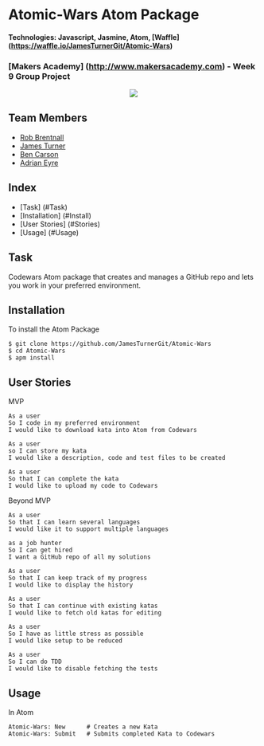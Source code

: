 # Atomic-Wars Atom Package
#### Technologies: Javascript, Jasmine, Atom, [Waffle] (https://waffle.io/JamesTurnerGit/Atomic-Wars)
### [Makers Academy] (http://www.makersacademy.com) - Week 9 Group Project

<p align="center">
  <img src="https://f.cloud.github.com/assets/69169/2290250/c35d867a-a017-11e3-86be-cd7c5bf3ff9b.gif">
</p>

## Team Members
* [Rob Brentnall](https://github.com/treborb)
* [James Turner](https://github.com/JamesTurnerGit)
* [Ben Carson](https://github.com/BenJohnCarson)
* [Adrian Eyre](https://github.com/adrianeyre)

## Index
* [Task] (#Task)
* [Installation] (#Install)
* [User Stories] (#Stories)
* [Usage] (#Usage)

## <a name="Task">Task</a>
Codewars Atom package that creates and manages a GitHub repo and lets you work in your preferred environment.

## <a name="Install">Installation</a>
To install the Atom Package
```
$ git clone https://github.com/JamesTurnerGit/Atomic-Wars
$ cd Atomic-Wars
$ apm install
```

## <a name="Stories">User Stories</a>
MVP
```
As a user
So I code in my preferred environment
I would like to download kata into Atom from Codewars

As a user
so I can store my kata
I would like a description, code and test files to be created

As a user
So that I can complete the kata
I would like to upload my code to Codewars
```

Beyond MVP
```
As a user
So that I can learn several languages
I would like it to support multiple languages

as a job hunter
So I can get hired
I want a GitHub repo of all my solutions

As a user
So that I can keep track of my progress
I would like to display the history

As a user
So that I can continue with existing katas
I would like to fetch old katas for editing

As a user
So I have as little stress as possible
I would like setup to be reduced

As a user
So I can do TDD
I would like to disable fetching the tests
```

## <a name="Usage">Usage</a>
In Atom
```
Atomic-Wars: New      # Creates a new Kata
Atomic-Wars: Submit   # Submits completed Kata to Codewars
```
